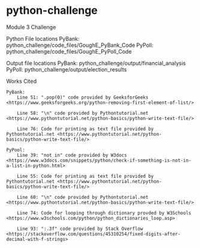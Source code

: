 # python-challenge
Module 3 Challenge

Python File locations
    PyBank: python_challenge/code_files/GoughE_PyBank_Code
    PyPoll: python_challenge/code_files/GoughE_PyPoll_Code

Output file locations
    PyBank: python_challenge/output/financial_analysis
    PyPoll: python_challenge/output/election_results

Works Cited
    
    PyBank:
        Line 51: ".pop(0)" code provided by GeeksforGeeks <https://www.geeksforgeeks.org/python-removing-first-element-of-list/>

        Line 58: "\n" code provided by Pythontutorial.net <https://www.pythontutorial.net/python-basics/python-write-text-file/>

        Line 76: Code for printing as text file provided by Pythontutorial.net <https://www.pythontutorial.net/python-basics/python-write-text-file/>

    PyPool:
        Line 39: "not in" code provided by W3docs <https://www.w3docs.com/snippets/python/check-if-something-is-not-in-a-list-in-python.html>

        Line 55: Code for printing as text file provided by Pythontutorial.net <https://www.pythontutorial.net/python-basics/python-write-text-file/>

        Line 60: "\n" code provided by Pythontutorial.net <https://www.pythontutorial.net/python-basics/python-write-text-file/>

        Line 74: Code for looping through dictionary provded by W3Schools <https://www.w3schools.com/python/python_dictionaries_loop.asp>

        Line 93: ":.3f" code provided by Stack Overflow <https://stackoverflow.com/questions/45310254/fixed-digits-after-decimal-with-f-strings>
